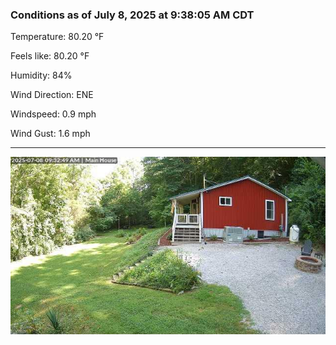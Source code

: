 ### Conditions as of July 8, 2025 at 9:38:05 AM CDT 

Temperature: 80.20 &deg;F

Feels like: 80.20 &deg;F

Humidity: 84%

Wind Direction: ENE

Windspeed: 0.9 mph

Wind Gust: 1.6 mph

---

<img src="./images/latest.jpeg"/>

